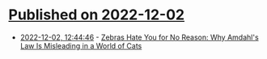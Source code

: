 # [Published on 2022-12-02](index.md)

* [2022-12-02, 12:44:46](https://news.ycombinator.com/item?id=33829778) - [Zebras Hate You for No Reason: Why Amdahl's Law Is Misleading in a World of Cats](https://www.EmbeddedRelated.com/showarticle/1033.php)
